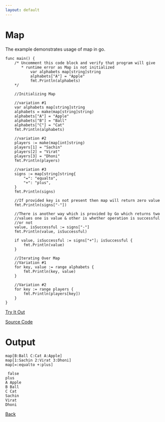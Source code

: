 ```yaml
---
layout: default
---
```


# Map

The example demonstrates usage of map in go.

```
func main() {
	/* Uncomment this code block and verify that program will give
	   * runtime error as Map is not initialized
		   var alphabets map[string]string
		   alphabets["A"] = "Apple"
		   fmt.Println(alphabets)
	*/

	//Initializing Map

	//variation #1
	var alphabets map[string]string
	alphabets = make(map[string]string)
	alphabets["A"] = "Apple"
	alphabets["B"] = "Ball"
	alphabets["C"] = "Cat"
	fmt.Println(alphabets)

	//variation #2
	players := make(map[int]string)
	players[1] = "Sachin"
	players[2] = "Virat"
	players[3] = "Dhoni"
	fmt.Println(players)

	//variation #3
	signs := map[string]string{
		"=": "equalto",
		"+": "plus",
	}
	fmt.Println(signs)

	//If provided key is not present then map will return zero value
	fmt.Println(signs["-"])

	//There is another way which is provided by Go which returns two
	//values one is value & other is whether operation is successful
	//or not
	value, isSuccessful := signs["-"]
	fmt.Println(value, isSuccessful)

	if value, isSuccessful := signs["+"]; isSuccessful {
		fmt.Println(value)
	}

	//Iterating Over Map
	//Variation #1
	for key, value := range alphabets {
		fmt.Println(key, value)
	}

	//Variation #2
	for key := range players {
		fmt.Println(players[key])
	}
}
```
<a href='https://play.golang.org/p/HYTVd0XK6ms' target='_blank'>Try It Out</a>

[Source Code](https://github.com/sagar-jadhav/go-examples/blob/master/src/map.go)

# Output

```
map[B:Ball C:Cat A:Apple]
map[1:Sachin 2:Virat 3:Dhoni]
map[=:equalto +:plus]

 false
plus
A Apple
B Ball
C Cat
Sachin
Virat
Dhoni
```

[Back](./)
